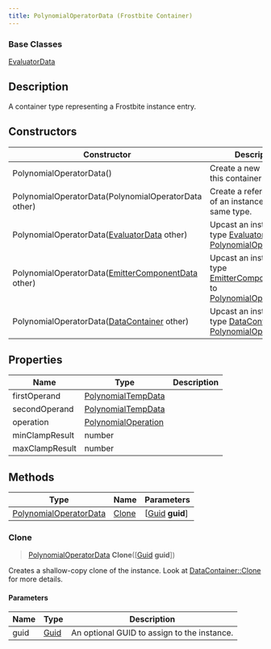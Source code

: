 ```yaml
---
title: PolynomialOperatorData (Frostbite Container)
---
```

### Base Classes

[EvaluatorData](EvaluatorData)

## Description

A container type representing a Frostbite instance entry.

## Constructors

| Constructor                                                                       | Description                                                                                                                         |
| --------------------------------------------------------------------------------- | ----------------------------------------------------------------------------------------------------------------------------------- |
| PolynomialOperatorData()                                                          | Create a new instance of this container type.                                                                                       |
| PolynomialOperatorData(PolynomialOperatorData other)                              | Create a reference copy of an instance of the same type.                                                                            |
| PolynomialOperatorData([EvaluatorData](EvaluatorData) other)                      | Upcast an instance of type [EvaluatorData](EvaluatorData) to [PolynomialOperatorData](PolynomialOperatorData).                      |
| PolynomialOperatorData([EmitterComponentData](EmitterComponentData) other)        | Upcast an instance of type [EmitterComponentData](EmitterComponentData) to [PolynomialOperatorData](PolynomialOperatorData).        |
| PolynomialOperatorData([DataContainer](/vext/ref/cls/shr/datacontainer) other) | Upcast an instance of type [DataContainer](/vext/ref/cls/shr/datacontainer) to [PolynomialOperatorData](PolynomialOperatorData). |

## Properties

| Name           | Type                                       | Description |
| -------------- | ------------------------------------------ | ----------- |
| firstOperand   | [PolynomialTempData](PolynomialTempData)   |             |
| secondOperand  | [PolynomialTempData](PolynomialTempData)   |             |
| operation      | [PolynomialOperation](PolynomialOperation) |             |
| minClampResult | number                                     |             |
| maxClampResult | number                                     |             |

## Methods

| Type                                             | Name            | Parameters                                     |
| ------------------------------------------------ | --------------- | ---------------------------------------------- |
| [PolynomialOperatorData](PolynomialOperatorData) | [Clone](#clone) | \[[Guid](/vext/ref/cls/shr/guid) **guid**\] |

### Clone

> [PolynomialOperatorData](PolynomialOperatorData) **Clone**(\[[Guid](/vext/ref/cls/shr/guid) **guid**\])

Creates a shallow-copy clone of the instance. Look at [DataContainer::Clone](/vext/ref/cls/shr/datacontainer#clone) for more details.

#### Parameters

| Name | Type         | Description                                 |
| ---- | ------------ | ------------------------------------------- |
| guid | [Guid](Guid) | An optional GUID to assign to the instance. |
